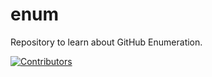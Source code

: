 # enum
Repository to learn about GitHub Enumeration.









































































































































































































































































































[![Contributors](https://img.shields.io/badge/Contributors-3-brightgreen)](https://github.com/EurydiceCorp/enum/graphs/contributors)
